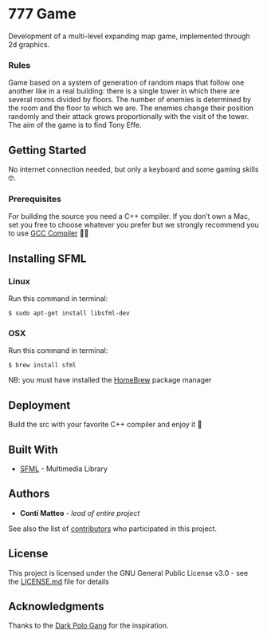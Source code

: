 # **777 Game**
Development of a multi-level expanding map game, implemented through 2d graphics.

### Rules
Game based on a system of generation of random maps that follow one another like in a real building: there is a single tower in which there are several rooms divided by floors.
The number of enemies is determined by the room and the floor to which we are.
The enemies change their position randomly and their attack grows proportionally with the visit of the tower.
The aim of the game is to find Tony Effe.

## Getting Started
No internet connection needed, but only a keyboard and some gaming skills 🤓.

### Prerequisites
For building the source you need a C++ compiler.
If you don’t own a Mac, set you free to choose whatever you prefer but we strongly recommend you to use [GCC Compiler](https://gcc.gnu.org) ✌🏼

## Installing SFML

### Linux
Run this command in terminal:
```
$ sudo apt-get install libsfml-dev
```

### OSX
Run this command in terminal:
```
$ brew install sfml
```
NB: you must have installed the [HomeBrew](https://brew.sh) package manager

## Deployment

Build the src with your favorite C++ compiler and enjoy it 🥳


##  Built With
* [SFML](https://github.com/SFML/SFML) - Multimedia Library

## Authors
* **Conti Matteo** - *lead of entire project* 

See also the list of [contributors](https://github.com/contimatteo/Youtube-Music-Spider/graphs/contributors) who participated in this project.

## License
This project is licensed under the GNU General Public License v3.0 - see the [LICENSE.md](LICENSE.md) file for details

## Acknowledgments
Thanks to the [Dark Polo Gang](https://www.darkpologang.com) for the inspiration.
